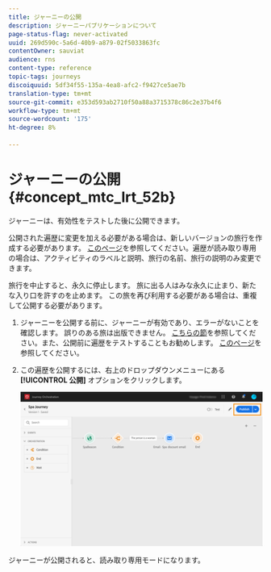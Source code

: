 ```yaml
---
title: ジャーニーの公開
description: ジャーニーパブリケーションについて
page-status-flag: never-activated
uuid: 269d590c-5a6d-40b9-a879-02f5033863fc
contentOwner: sauviat
audience: rns
content-type: reference
topic-tags: journeys
discoiquuid: 5df34f55-135a-4ea8-afc2-f9427ce5ae7b
translation-type: tm+mt
source-git-commit: e353d593ab2710f50a88a3715378c86c2e37b4f6
workflow-type: tm+mt
source-wordcount: '175'
ht-degree: 8%

---
```



# ジャーニーの公開{#concept_mtc_lrt_52b}

ジャーニーは、有効性をテストした後に公開できます。

公開された遍歴に変更を加える必要がある場合は、新しいバージョンの旅行を作成する必要があります。 [このページ](../building-journeys/journey-versions.md)を参照してください。遍歴が読み取り専用の場合は、アクティビティのラベルと説明、旅行の名前、旅行の説明のみ変更できます。

旅行を中止すると、永久に停止します。 旅に出る人はみな永久に止まり、新たな入り口を許すのを止めます。 この旅を再び利用する必要がある場合は、重複して公開する必要があります。

1. ジャーニーを公開する前に、ジャーニーが有効であり、エラーがないことを確認します。 誤りのある旅は出版できません。 [こちらの節](../about/troubleshooting.md#section_h3q_kqk_fhb)を参照してください。また、公開前に遍歴をテストすることもお勧めします。 [このページ](../building-journeys/testing-the-journey.md)を参照してください。
1. この遍歴を公開するには、右上のドロップダウンメニューにある **[!UICONTROL 公開]** オプションをクリックします。

   ![](../assets/journeyuc1_18.png)

ジャーニーが公開されると、読み取り専用モードになります。
